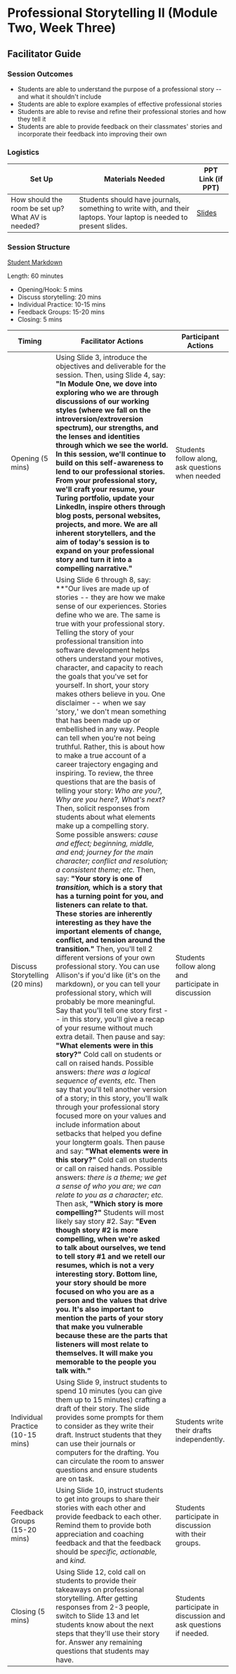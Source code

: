 # Professional Storytelling II (Module Two, Week Three)

## Facilitator Guide

### Session Outcomes

* Students are able to understand the purpose of a professional story -- and what it shouldn't include
* Students are able to explore examples of effective professional stories
* Students are able to revise and refine their professional stories and how they tell it
* Students are able to provide feedback on their classmates' stories and incorporate their feedback into improving their own

### Logistics

| Set Up | Materials Needed | PPT Link (if PPT)|
| ------ | ---------------- | ---------------- |
| How should the room be set up? What AV is needed? | Students should have journals, something to write with, and their laptops. Your laptop is needed to present slides. | [Slides](https://docs.google.com/presentation/d/1G1kDWESHQXZI0DeY8pxAyHfK_CMrk4wj9Sv7rZ2nMn8/edit?usp=sharing) |

### Session Structure

[Student Markdown](/module_two/professional_storytelling_ii.md)

Length: 60 minutes
 
* Opening/Hook: 5 mins
* Discuss storytelling: 20 mins
* Individual Practice: 10-15 mins
* Feedback Groups: 15-20 mins
* Closing: 5 mins

| Timing                           | Facilitator Actions                                                                                                                                                                                                                                                                                                                                                                                                                                                                                                                                                                                                                                                                                                                                                                                                                                                                                                                                                                                                                                                                                                                                                                                                                                                                                                                                                                                                                                                                                                                                                                                                                                                                                                                                                                                                                                                                                                                                                                                                                                                                                                                                                                                                                                                                                                                                                                                                                                                                                                                                                                                                                                                                                                                                                                                                                                                                                                                                           | Participant Actions                                             |
|----------------------------------|---------------------------------------------------------------------------------------------------------------------------------------------------------------------------------------------------------------------------------------------------------------------------------------------------------------------------------------------------------------------------------------------------------------------------------------------------------------------------------------------------------------------------------------------------------------------------------------------------------------------------------------------------------------------------------------------------------------------------------------------------------------------------------------------------------------------------------------------------------------------------------------------------------------------------------------------------------------------------------------------------------------------------------------------------------------------------------------------------------------------------------------------------------------------------------------------------------------------------------------------------------------------------------------------------------------------------------------------------------------------------------------------------------------------------------------------------------------------------------------------------------------------------------------------------------------------------------------------------------------------------------------------------------------------------------------------------------------------------------------------------------------------------------------------------------------------------------------------------------------------------------------------------------------------------------------------------------------------------------------------------------------------------------------------------------------------------------------------------------------------------------------------------------------------------------------------------------------------------------------------------------------------------------------------------------------------------------------------------------------------------------------------------------------------------------------------------------------------------------------------------------------------------------------------------------------------------------------------------------------------------------------------------------------------------------------------------------------------------------------------------------------------------------------------------------------------------------------------------------------------------------------------------------------------------------------------------------------|-----------------------------------------------------------------|
| Opening (5 mins)                 | Using Slide 3, introduce the objectives and deliverable for the session. Then, using Slide 4, say: **"In Module One, we dove into exploring who we are through discussions of our working styles (where we fall on the introversion/extroversion spectrum), our strengths, and the lenses and identities through which we see the world. In this session, we'll continue to build on this self-awareness to lend to our professional stories. From your professional story, we'll craft your resume, your Turing portfolio, update your LinkedIn, inspire others through blog posts, personal websites, projects, and more. We are all inherent storytellers, and the aim of today's session is to expand on your professional story and turn it into a compelling narrative."**                                                                                                                                                                                                                                                                                                                                                                                                                                                                                                                                                                                                                                                                                                                                                                                                                                                                                                                                                                                                                                                                                                                                                                                                                                                                                                                                                                                                                                                                                                                                                                                                                                                                                                                                                                                                                                                                                                                                                                                                                                                                                                                                                                              | Students follow along, ask questions when needed                |
| Discuss Storytelling (20 mins)   | Using Slide 6 through 8, say: **"Our lives are made up of stories -- they are how we make sense of our experiences. Stories define who we are. The same is true with your professional story. Telling the story of your professional transition into software development helps others understand your motives, character, and capacity to reach the goals that you've set for yourself. In short, your story makes others believe in you. One disclaimer -- when we say 'story,' we don't mean something that has been made up or embellished in any way. People can tell when you're not being truthful. Rather, this is about how to make a true account of a career trajectory engaging and inspiring. To review, the three questions that are the basis of telling your story: *Who are you?, Why are you here?, What's next?* Then, solicit responses from students about what elements make up a compelling story. Some possible answers: *cause and effect; beginning, middle, and end; journey for the main character; conflict and resolution; a consistent theme; etc.* Then, say: **"Your story is one of *transition,* which is a story that has a turning point for you, and listeners can relate to that. These stories are inherently interesting as they have the important elements of change, conflict, and tension around the transition."** Then, you'll tell 2 different versions of your own professional story. You can use Allison's if you'd like (it's on the markdown), or you can tell your professional story, which will probably be more meaningful. Say that you'll tell one story first -- in this story, you'll give a recap of your resume without much extra detail. Then pause and say: **"What elements were in this story?"** Cold call on students or call on raised hands. Possible answers: *there was a logical sequence of events, etc.* Then say that you'll tell another version of a story; in this story, you'll walk through your professional story focused more on your values and include information about setbacks that helped you define your longterm goals. Then pause and say: **"What elements were in this story?"** Cold call on students or call on raised hands. Possible answers: *there is a theme; we get a sense of who you are; we can relate to you as a character; etc.* Then ask, **"Which story is more compelling?"** Students will most likely say story #2. Say: **"Even though story #2 is more compelling, when we're asked to talk about ourselves, we tend to tell story #1 and we retell our resumes, which is not a very interesting story. Bottom line, your story should be more focused on who you are as a person and the values that drive you. It's also important to mention the parts of your story that make you vulnerable because these are the parts that listeners will most relate to themselves. It will make you memorable to the people you talk with."**  | Students follow along and participate in discussion             |
| Individual Practice (10-15 mins) | Using Slide 9, instruct students to spend 10 minutes (you can give them up to 15 minutes) crafting a draft of their story. The slide provides some prompts for them to consider as they write their draft. Instruct students that they can use their journals or computers for the drafting. You can circulate the room to answer questions and ensure students are on task.                                                                                                                                                                                                                                                                                                                                                                                                                                                                                                                                                                                                                                                                                                                                                                                                                                                                                                                                                                                                                                                                                                                                                                                                                                                                                                                                                                                                                                                                                                                                                                                                                                                                                                                                                                                                                                                                                                                                                                                                                                                                                                                                                                                                                                                                                                                                                                                                                                                                                                                                                                                  | Students write their drafts independently.                      |
| Feedback Groups (15-20 mins)     | Using Slide 10, instruct students to get into groups to share their stories with each other and provide feedback to each other. Remind them to provide both appreciation and coaching feedback and that the feedback should be *specific, actionable,* and *kind.*                                                                                                                                                                                                                                                                                                                                                                                                                                                                                                                                                                                                                                                                                                                                                                                                                                                                                                                                                                                                                                                                                                                                                                                                                                                                                                                                                                                                                                                                                                                                                                                                                                                                                                                                                                                                                                                                                                                                                                                                                                                                                                                                                                                                                                                                                                                                                                                                                                                                                                                                                                                                                                                                                            | Students participate in discussion with their groups.           |
| Closing (5 mins)                 | Using Slide 12, cold call on students to provide their takeaways on professional storytelling. After getting responses from 2-3 people, switch to Slide 13 and let students know about the next steps that they'll use their story for. Answer any remaining questions that students may have.                                                                                                                                                                                                                                                                                                                                                                                                                                                                                                                                                                                                                                                                                                                                                                                                                                                                                                                                                                                                                                                                                                                                                                                                                                                                                                                                                                                                                                                                                                                                                                                                                                                                                                                                                                                                                                                                                                                                                                                                                                                                                                                                                                                                                                                                                                                                                                                                                                                                                                                                                                                                                                                                | Students participate in discussion and ask questions if needed. |
